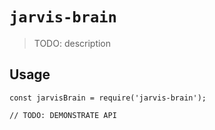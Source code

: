 # `jarvis-brain`

> TODO: description

## Usage

```
const jarvisBrain = require('jarvis-brain');

// TODO: DEMONSTRATE API
```
